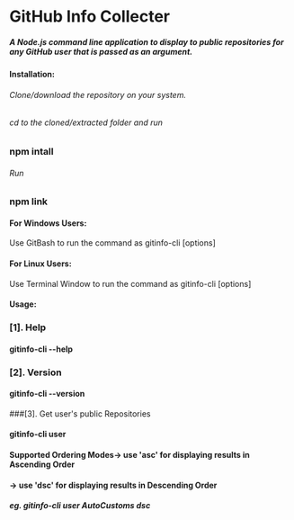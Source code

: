 # GitHub Info Collecter

##### A Node.js command line application to display to public repositories for any GitHub user that is passed as an argument.

#### Installation: 
###### Clone/download the repository on your system. 
###### cd to the cloned/extracted folder and run 
### npm intall 

###### Run 
### npm link

#### For Windows Users:
Use GitBash to run the command as
gitinfo-cli [options]

#### For Linux Users:
Use Terminal Window to run the command as
gitinfo-cli [options]

#### Usage:

### [1]. Help
#### gitinfo-cli --help

### [2]. Version
#### gitinfo-cli --version

###[3]. Get user's public Repositories
#### gitinfo-cli user <username> <ordering-mode>

#### Supported Ordering Modes-> use 'asc' for displaying results in Ascending Order
####                         -> use 'dsc' for displaying results in Descending Order


##### eg. gitinfo-cli user AutoCustoms dsc
